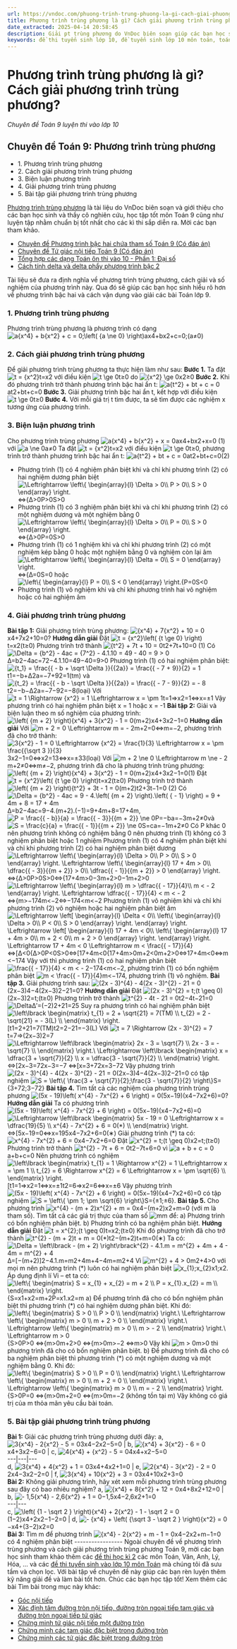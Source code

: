 ```yaml
---
url: https://vndoc.com/phuong-trinh-trung-phuong-la-gi-cach-giai-phuong-trinh-trung-phuong-201537
title: Phương trình trùng phương là gì? Cách giải phương trình trùng phương? - Chuyên đề Toán 9 luyện thi vào lớp 10 - VnDoc.com
date_extracted: 2025-04-14 20:58:45
description: Giải pt trùng phương do VnDoc biên soạn giúp các bạn học sinh ôn tập, củng cố thêm kiến thức Toán 9 đồng thời làm tốt đề tuyển sinh lớp 10 môn Toán sắp tới.
keywords: đề thi tuyển sinh lớp 10, đề tuyển sinh lớp 10 môn toán, toán 9, chuyên đề toán 9, phương trình trùng phương, bài tập phương trình trùng phương, phương trình trùng phương là gì, bài tập phương trình trùng phương lớp 9, cách giải phương trình trùng phương lớp 9, giải phương trình trùng phương, giải pt trùng phương, cách giải phương trình trùng phương
---
```


# Phương trình trùng phương là gì? Cách giải phương trình trùng phương?
_Chuyên đề Toán 9 luyện thi vào lớp 10_
## Chuyên đề Toán 9: Phương trình trùng phương
  * 1\. Phương trình trùng phương
  * 2\. Cách giải phương trình trùng phương
  * 3\. Biện luận phương trình
  * 4\. Giải phương trình trùng phương
  * 5\. Bài tập giải phương trình trùng phương

[Phương trình trùng phương](<https://vndoc.com/phuong-trinh-trung-phuong-la-gi-cach-giai-phuong-trinh-trung-phuong-201537>) là tài liệu do VnDoc biên soạn và giới thiệu cho các bạn học sinh và thầy cô nghiên cứu, học tập tốt môn Toán 9 cũng như luyện tập nhằm chuẩn bị tốt nhất cho các kì thi sắp diễn ra. Mời các bạn tham khảo.
  * [Chuyên đề Phương trình bậc hai chứa tham số Toán 9 \(Có đáp án\)](<https://vndoc.com/chuyen-de-phuong-trinh-bac-hai-chua-tham-so-toan-9-co-dap-an-195122>)
  * [Chuyên đề Tứ giác nội tiếp Toán 9 \(Có đáp án\)](<https://vndoc.com/chuyen-de-tu-giac-noi-tiep-toan-9-195104>)
  * [Tổng hợp các dạng Toán ôn thi vào 10 - Phần 1: Đại số](<https://vndoc.com/tong-hop-cac-dang-toan-on-thi-vao-10-phan-1-dai-so-195078>)
  * [Cách tính delta và delta phẩy phương trình bậc 2](<https://vndoc.com/cach-tinh-delta-va-delta-phay-phuong-trinh-bac-2-7317>)

Tài liệu sẽ đưa ra định nghĩa về phương trình trùng phương, cách giải và số nghiệm của phương trình này. Qua đó sẽ giúp các bạn học sinh hiểu rõ hơn về phương trình bậc hai và cách vận dụng vào giải các bài Toán lớp 9.
### **1\. Phương trình trùng phương**
Phương trình trùng phương là phương trình có dạng
![a{x^4} + b{x^2} + c = 0;\\left\( {a \\ne 0} \\right\)](https://i.vdoc.vn/data/image/blank.png)ax4+bx2+c=0;\(a≠0\)
### **2\. Cách giải phương trình trùng phương**
Để giải phương trình trùng phương ta thực hiện làm như sau:
**Bước 1.** Ta đặt ![t = {x^2}](https://i.vdoc.vn/data/image/blank.png)t=x2 với điều kiện ![t \\ge 0](https://i.vdoc.vn/data/image/blank.png)t≥0 do ![{x^2} \\ge 0](https://i.vdoc.vn/data/image/blank.png)x2≥0
**Bước 2.** Khi đó phương trình trở thành phương trình bậc hai ẩn t: ![a{t^2} + bt + c = 0](https://i.vdoc.vn/data/image/blank.png)at2+bt+c=0
**Bước 3.** Giải phương trình bậc hai ẩn t, kết hợp với điều kiện ![t \\ge 0](https://i.vdoc.vn/data/image/blank.png)t≥0
**Bước 4.** Với mỗi giá trị t tìm được, ta sẽ tìm được các nghiệm x tương ứng của phương trình.
### **3\. Biện luận phương trình**
Cho phương trình trùng phương ![a{x^4} + b{x^2} + x = 0](https://i.vdoc.vn/data/image/blank.png)ax4+bx2+x=0 \(1\) với ![a \\ne 0](https://i.vdoc.vn/data/image/blank.png)a≠0
Ta đặt ![t = {x^2}](https://i.vdoc.vn/data/image/blank.png)t=x2 với điều kiện ![t \\ge 0](https://i.vdoc.vn/data/image/blank.png)t≥0, phương trình trở thành phương trình bậc hai ẩn t: ![a{t^2} + bt + c = 0](https://i.vdoc.vn/data/image/blank.png)at2+bt+c=0\(2\)
  * Phương trình \(1\) có 4 nghiệm phân biệt khi và chỉ khi phương trình \(2\) có hai nghiệm dương phân biệt ![\\Leftrightarrow \\left\\{ \\begin{array}{l}
\\Delta  > 0\\\\
P > 0\\\\
S > 0
\\end{array} \\right.](https://i.vdoc.vn/data/image/blank.png)⇔\{Δ>0P>0S>0
  * Phương trình \(1\) có 3 nghiệm phân biệt khi và chỉ khi phương trình \(2\) có một nghiệm dương và một nghiệm bằng 0 ![\\Leftrightarrow \\left\\{ \\begin{array}{l}
\\Delta  > 0\\\\
P = 0\\\\
S > 0
\\end{array} \\right.](https://i.vdoc.vn/data/image/blank.png)⇔\{Δ>0P=0S>0
  * Phương trình \(1\) có 1 nghiệm khi và chỉ khi phương trình \(2\) có một nghiệm kép bằng 0 hoặc một nghiệm bằng 0 và nghiệm còn lại âm ![\\Leftrightarrow \\left\\{ \\begin{array}{l}
\\Delta  = 0\\\\
S = 0
\\end{array} \\right.](https://i.vdoc.vn/data/image/blank.png)⇔\{Δ=0S=0 hoặc ![\\left\\{ \\begin{array}{l}
P = 0\\\\
S < 0
\\end{array} \\right.](https://i.vdoc.vn/data/image/blank.png)\{P=0S<0
  * Phương trình \(1\) vô nghiệm khi và chỉ khi phương trình hai vô nghiệm hoặc có hai nghiệm âm

### 4\. Giải phương trình trùng phương
**Bài tập 1:** Giải phương trình trùng phương: ![{x^4} + 7{x^2} + 10 = 0](https://i.vdoc.vn/data/image/blank.png)x4+7x2+10=0?
**Hướng dẫn giải**
Đặt ![t = {x^2}\\left\( {t \\ge 0} \\right\)](https://i.vdoc.vn/data/image/blank.png)t=x2\(t≥0\)
Phương trình trở thành ![{t^2} + 7t + 10 = 0](https://i.vdoc.vn/data/image/blank.png)t2+7t+10=0 \(1\)
Có ![\\Delta  = {b^2} - 4ac = {7^2} - 4.1.10 = 49 - 40 = 9 > 0](https://i.vdoc.vn/data/image/blank.png)Δ=b2−4ac=72−4.1.10=49−40=9>0
Phương trình \(1\) có hai nghiệm phân biệt:
![{t_1} = \\frac{{ - b + \\sqrt \\Delta  }}{{2a}} = \\frac{{ - 7 + 9}}{2} = 1](https://i.vdoc.vn/data/image/blank.png)t1=−b+Δ2a=−7+92=1\(tm\) và ![{t_2} = \\frac{{ - b - \\sqrt \\Delta  }}{{2a}} = \\frac{{ - 7 - 9}}{2} =  - 8](https://i.vdoc.vn/data/image/blank.png)t2=−b−Δ2a=−7−92=−8\(loại\)
Với ![t = 1 \\Rightarrow {x^2} = 1 \\Leftrightarrow x =  \\pm 1](https://i.vdoc.vn/data/image/blank.png)t=1⇒x2=1⇔x=±1
Vậy phương trình có hai nghiệm phân biệt x = 1 hoặc x = -1
**Bài tập 2:** Giải và biện luận theo m số nghiệm của phương trình: ![\\left\( {m + 2} \\right\){x^4} + 3{x^2} - 1 = 0](https://i.vdoc.vn/data/image/blank.png)\(m+2\)x4+3x2−1=0
**Hướng dẫn giải**
Với ![m + 2 = 0 \\Leftrightarrow m =  - 2](https://i.vdoc.vn/data/image/blank.png)m+2=0⇔m=−2, phương trình đã cho trở thành:
![3{x^2} - 1 = 0 \\Leftrightarrow {x^2} = \\frac{1}{3} \\Leftrightarrow x =  \\pm \\frac{{\\sqrt 3 }}{3}](https://i.vdoc.vn/data/image/blank.png)3x2−1=0⇔x2=13⇔x=±33\(loại\)
Với ![m + 2 \\ne 0 \\Leftrightarrow m \\ne  - 2](https://i.vdoc.vn/data/image/blank.png)m+2≠0⇔m≠−2, phương trình đã cho là phương trình trùng phương:
![\\left\( {m + 2} \\right\){x^4} + 3{x^2} - 1 = 0](https://i.vdoc.vn/data/image/blank.png)\(m+2\)x4+3x2−1=0\(1\)
Đặt ![t = {x^2}\\left\( {t \\ge 0} \\right\)](https://i.vdoc.vn/data/image/blank.png)t=x2\(t≥0\)
Phương trình trở thành ![\\left\( {m + 2} \\right\){t^2} + 3t - 1 = 0](https://i.vdoc.vn/data/image/blank.png)\(m+2\)t2+3t−1=0 \(2\)
Có ![\\Delta  = {b^2} - 4ac = 9 - 4.\\left\( {m + 2} \\right\).\\left\( { - 1} \\right\) = 9 + 4m + 8 = 17 + 4m](https://i.vdoc.vn/data/image/blank.png)Δ=b2−4ac=9−4.\(m+2\).\(−1\)=9+4m+8=17+4m,
![P = \\frac{{ - b}}{a} = \\frac{{ - 3}}{{m + 2}} \\ne 0](https://i.vdoc.vn/data/image/blank.png)P=−ba=−3m+2≠0và ![S = \\frac{c}{a} = \\frac{{ - 1}}{{m + 2}} \\ne 0](https://i.vdoc.vn/data/image/blank.png)S=ca=−1m+2≠0
Có P khác 0 nên phương trình không có nghiệm bằng 0 nên phương trình \(1\) không có 3 nghiệm phân biệt hoặc 1 nghiệm
Phương trình \(1\) có 4 nghiệm phân biệt khi và chỉ khi phương trình \(2\) có hai nghiệm phân biệt dương ![\\Leftrightarrow \\left\\{ \\begin{array}{l}
\\Delta  > 0\\\\
P > 0\\\\
S > 0
\\end{array} \\right. \\Leftrightarrow \\left\\{ \\begin{array}{l}
17 + 4m > 0\\\\
\\dfrac{{ - 3}}{{m + 2}} > 0\\\\
\\dfrac{{ - 1}}{{m + 2}} > 0
\\end{array} \\right.](https://i.vdoc.vn/data/image/blank.png)⇔\{Δ>0P>0S>0⇔\{17+4m>0−3m+2>0−1m+2>0![\\Leftrightarrow  \\left\\{ \\begin{array}{l}
m > \\dfrac{{ - 17}}{4}\\\\
m <  - 2
\\end{array} \\right. \\Leftrightarrow \\dfrac{{ - 17}}{4} < m <  - 2](https://i.vdoc.vn/data/image/blank.png)⇔\{m>−174m<−2⇔−174<m<−2
Phương trình \(1\) vô nghiệm khi và chỉ khi phương trình \(2\) vô nghiệm hoặc hai nghiệm phân biệt âm
![\\Leftrightarrow \\left\[ \\begin{array}{l}
\\Delta  < 0\\\\
\\left\\{ \\begin{array}{l}
\\Delta  > 0\\\\
P < 0\\\\
S > 0
\\end{array} \\right.
\\end{array} \\right. \\Leftrightarrow \\left\[ \\begin{array}{l}
17 + 4m < 0\\\\
\\left\\{ \\begin{array}{l}
17 + 4m > 0\\\\
m + 2 < 0\\\\
m + 2 > 0
\\end{array} \\right.
\\end{array} \\right. \\Leftrightarrow 17 + 4m < 0 \\Leftrightarrow m < \\frac{{ - 17}}{4}](https://i.vdoc.vn/data/image/blank.png)⇔\[Δ<0\{Δ>0P<0S>0⇔\[17+4m<0\{17+4m>0m+2<0m+2>0⇔17+4m<0⇔m<−174
Vậy với thì phương trình \(1\) có hai nghiệm phân biệt
![\\frac{{ - 17}}{4} < m <  - 2](https://i.vdoc.vn/data/image/blank.png)−174<m<−2, phương trình \(1\) có bốn nghiệm phân biệt
![m < \\frac{{ - 17}}{4}](https://i.vdoc.vn/data/image/blank.png)m<−174, phương trình \(1\) vô nghiệm.
**Bài tập 3.** Giải phương trình sau: ![\(2x -
3\)^{4} - 4\(2x - 3\)^{2} - 21 = 0](https://i.vdoc.vn/data/image/blank.png)\(2x−3\)4−4\(2x−3\)2−21=0?
**Hướng dẫn giải**
Đặt ![\(2x - 3\)^{2} = t;\(t \\geq
0\)](https://i.vdoc.vn/data/image/blank.png)\(2x−3\)2=t;\(t≥0\)
Phương trình trở thành
![t^{2} - 4t - 21 = 0](https://i.vdoc.vn/data/image/blank.png)t2−4t−21=0
![\\Delta](https://i.vdoc.vn/data/image/blank.png)Δ′=\(−2\)2+21=25
Suy ra phương trình có hai nghiệm phân biệt ![\\left\\lbrack \\begin{matrix}
t_{1} = 2 + \\sqrt{21} = 7\(TM\) \\\\
t_{2} = 2 - \\sqrt{21} = - 3\(L\) \\\\
\\end{matrix} \\right.](https://i.vdoc.vn/data/image/blank.png)\[t1=2+21=7\(TM\)t2=2−21=−3\(L\)
Với ![t = 7 \\Rightarrow \(2x - 3\)^{2} =
7](https://i.vdoc.vn/data/image/blank.png)t=7⇒\(2x−3\)2=7
![\\Leftrightarrow \\left\\lbrack
\\begin{matrix}
2x - 3 = \\sqrt{7} \\\\
2x - 3 = - \\sqrt{7} \\\\
\\end{matrix} \\right.\\  \\Leftrightarrow \\left\\lbrack \\begin{matrix}
x = \\dfrac{3 + \\sqrt{7}}{2} \\\\
x = \\dfrac{3 - \\sqrt{7}}{2} \\\\
\\end{matrix} \\right.](https://i.vdoc.vn/data/image/blank.png)⇔\[2x−3=72x−3=−7 ⇔\[x=3+72x=3−72
Vậy phương trình ![\(2x - 3\)^{4} - 4\(2x -
3\)^{2} - 21 = 0](https://i.vdoc.vn/data/image/blank.png)\(2x−3\)4−4\(2x−3\)2−21=0 có tập nghiệm ![S =
\\left\\{ \\frac{3 + \\sqrt{7}}{2};\\frac{3 - \\sqrt{7}}{2}
\\right\\}](https://i.vdoc.vn/data/image/blank.png)S=\{3+72;3−72\}
**Bài tập 4.** Tìm tất cả các nghiệm của phương trình trùng phương ![\(5x - 19\)\\left\( x^{4} - 7x^{2} + 6 \\right\) =
0](https://i.vdoc.vn/data/image/blank.png)\(5x−19\)\(x4−7x2+6\)=0?
**Hướng dẫn giải**
Ta có phương trình
![\(5x - 19\)\\left\( x^{4} - 7x^{2} + 6
\\right\) = 0](https://i.vdoc.vn/data/image/blank.png)\(5x−19\)\(x4−7x2+6\)=0
![\\Leftrightarrow \\left\\lbrack
\\begin{matrix}
5x - 19 = 0 \\Leftrightarrow x = \\dfrac{19}{5} \\\\
x^{4} - 7x^{2} + 6 = 0\(*\) \\\\
\\end{matrix} \\right.](https://i.vdoc.vn/data/image/blank.png)⇔\[5x−19=0⇔x=195x4−7x2+6=0\(∗\)
Giải phương trình \(\*\) ta có:
![x^{4} - 7x^{2} + 6 = 0](https://i.vdoc.vn/data/image/blank.png)x4−7x2+6=0
Đặt ![x^{2} = t;\(t \\geq 0\)](https://i.vdoc.vn/data/image/blank.png)x2=t;\(t≥0\)
Phương trình trở thành
![t^{2} - 7t + 6 = 0](https://i.vdoc.vn/data/image/blank.png)t2−7t+6=0 vì ![a + b + c = 0](https://i.vdoc.vn/data/image/blank.png)a+b+c=0
Nên phương trình có nghiệm ![\\left\\lbrack
\\begin{matrix}
t_{1} = 1 \\Rightarrow x^{2} = 1 \\Leftrightarrow x = \\pm 1 \\\\
t_{2} = 6 \\Rightarrow x^{2} = 6 \\Leftrightarrow x = \\pm \\sqrt{6} \\\\
\\end{matrix} \\right.](https://i.vdoc.vn/data/image/blank.png)\[t1=1⇒x2=1⇔x=±1t2=6⇒x2=6⇔x=±6
Vậy phương trình ![\(5x - 19\)\\left\( x^{4} -
7x^{2} + 6 \\right\) = 0](https://i.vdoc.vn/data/image/blank.png)\(5x−19\)\(x4−7x2+6\)=0 có tập nghiệm ![S = \\left\\{ \\pm 1; \\pm \\sqrt{6}
\\right\\}](https://i.vdoc.vn/data/image/blank.png)S=\{±1;±6\}.
**Bài tập 5.** Cho phương trình ![x^{4} - \(m +
2\)x^{2} + m = 0](https://i.vdoc.vn/data/image/blank.png)x4−\(m+2\)x2+m=0 \(với m là tham số\). Tìm tất cả các giá trị thực của tham số ![m](https://i.vdoc.vn/data/image/blank.png)m để:
a\) Phương trình có bốn nghiệm phân biệt.
b\) Phương trình có ba nghiệm phân biệt.
**Hướng dẫn giải**
Đặt ![t = x^{2};\(t \\geq 0\)](https://i.vdoc.vn/data/image/blank.png)t=x2;\(t≥0\)
Khi đó phương trình đã cho trở thành ![t^{2} - \(m + 2\)t + m = 0\(*\)](https://i.vdoc.vn/data/image/blank.png)t2−\(m+2\)t+m=0\(∗\)
Ta có: ![\\Delta = \\left\\lbrack - \(m + 2\)
\\right\\rbrack^{2} - 4.1.m = m^{2} + 4m + 4 - 4m = m^{2} + 4](https://i.vdoc.vn/data/image/blank.png)Δ=\[−\(m+2\)\]2−4.1.m=m2+4m+4−4m=m2+4
Vì ![m^{2} + 4 > 0](https://i.vdoc.vn/data/image/blank.png)m2+4>0 với mọi m nên phương trình \(\*\) luôn có hai nghiệm phân biệt ![x_{1};x_{2}](https://i.vdoc.vn/data/image/blank.png)x1;x2.
Áp dụng định lí Vi – et ta có:
![\\left\\{ \\begin{matrix}
S = x_{1} + x_{2} = m + 2 \\\\
P = x_{1}.x_{2} = m \\\\
\\end{matrix} \\right.](https://i.vdoc.vn/data/image/blank.png)\{S=x1+x2=m+2P=x1.x2=m
a\) Để phương trình đã cho có bốn nghiệm phân biệt thì phương trình \(\*\) có hai nghiệm dương phân biệt.
Khi đó: ![\\left\\{ \\begin{matrix}
S > 0 \\\\
P > 0 \\\\
\\end{matrix} \\right.\\  \\Leftrightarrow \\left\\{ \\begin{matrix}
m > 0 \\\\
m + 2 > 0 \\\\
\\end{matrix} \\right.\\  \\Leftrightarrow \\left\\{ \\begin{matrix}
m > 0 \\\\
m > - 2 \\\\
\\end{matrix} \\right.\\  \\Leftrightarrow m > 0](https://i.vdoc.vn/data/image/blank.png)\{S>0P>0 ⇔\{m>0m+2>0 ⇔\{m>0m>−2 ⇔m>0
Vậy khi ![m > 0](https://i.vdoc.vn/data/image/blank.png)m>0 thì phương trình đã cho có bốn nghiệm phân biệt.
b\) Để phương trình đã cho có ba nghiệm phân biệt thì phương trình \(\*\) có một nghiệm dương và một nghiệm bằng 0.
Khi đó: ![\\left\\{ \\begin{matrix}
S > 0 \\\\
P = 0 \\\\
\\end{matrix} \\right.\\  \\Leftrightarrow \\left\\{ \\begin{matrix}
m > 0 \\\\
m + 2 = 0 \\\\
\\end{matrix} \\right.\\  \\Leftrightarrow \\left\\{ \\begin{matrix}
m > 0 \\\\
m = - 2 \\\\
\\end{matrix} \\right.](https://i.vdoc.vn/data/image/blank.png)\{S>0P=0 ⇔\{m>0m+2=0 ⇔\{m>0m=−2 \(không tồn tại m\)
Vậy không có giá trị của m thỏa mãn yêu cầu bài toán.
### 5\. Bài tập giải phương trình trùng phương
**Bài 1:** Giải các phương trình trùng phương dưới đây:
a, ![3{x^4} - 2{x^2} - 5 = 0](https://i.vdoc.vn/data/image/blank.png)3x4−2x2−5=0 | b, ![{x^4} + 3{x^2} - 6 = 0](https://i.vdoc.vn/data/image/blank.png)x4+3x2−6=0 | c, ![4{x^4} + {x^2} - 5 = 0](https://i.vdoc.vn/data/image/blank.png)4x4+x2−5=0  
---|---|---  
d, ![3{x^4} + 4{x^2} + 1 = 0](https://i.vdoc.vn/data/image/blank.png)3x4+4x2+1=0 | e, ![2{x^4} - 3{x^2} - 2 = 0](https://i.vdoc.vn/data/image/blank.png)2x4−3x2−2=0 | f, ![3{x^4} + 10{x^2} + 3 = 0](https://i.vdoc.vn/data/image/blank.png)3x4+10x2+3=0  
**Bài 2:** Không giải phương trình, hãy xét xem mỗi phương trình trùng phương sau đây có bao nhiêu nghiệm?
a, ![{x^4} + 8{x^2} + 12 = 0](https://i.vdoc.vn/data/image/blank.png)x4+8x2+12=0 | b, ![- 1,5{x^4} - 2,6{x^2} + 1 = 0](https://i.vdoc.vn/data/image/blank.png)−1,5x4−2,6x2+1=0  
---|---  
c, ![\\left\( {1 - \\sqrt 2 } \\right\){x^4} + 2{x^2} - 1 - \\sqrt 2  = 0](https://i.vdoc.vn/data/image/blank.png)\(1−2\)x4+2x2−1−2=0 | d, ![- {x^4} + \\left\( {\\sqrt 3  - \\sqrt 2 } \\right\){x^2} = 0](https://i.vdoc.vn/data/image/blank.png)−x4+\(3−2\)x2=0  
**Bài 3:** Tìm m để phương trình ![{x^4} - 2{x^2} + m - 1 = 0](https://i.vdoc.vn/data/image/blank.png)x4−2x2+m−1=0 có 4 nghiệm phân biệt
\-----------------
Ngoài chuyên đề về phương trình trùng phương và cách giải phương trình trùng phương Toán 9, mời các bạn học sinh tham khảo thêm các [đề thi học kì 2](<https://vndoc.com/de-thi-hoc-ki-2-lop9>) các môn Toán, Văn, Anh, Lý, Hóa, ... và các [đề thi tuyển sinh vào lớp 10 môn Toán](<https://vndoc.com/thi-vao-lop-10-mon-toan>) mà chúng tôi đã sưu tầm và chọn lọc. Với bài tập về chuyên đề này giúp các bạn rèn luyện thêm kỹ năng giải đề và làm bài tốt hơn. Chúc các bạn học tập tốt\!
Xem thêm các bài Tìm bài trong mục này khác:
  * [Góc nội tiếp](</goc-noi-tiep-186465>)
  * [Xác định tâm đường tròn nội tiếp, đường tròn ngoại tiếp tam giác và đường tròn ngoại tiếp tứ giác](</xac-dinh-tam-duong-tron-noi-tiep-duong-tron-ngoai-tiep-tam-giac-va-duong-tron-ngoai-tiep-tu-giac-202316>)
  * [Chứng minh tứ giác nội tiếp một đường tròn](</chung-minh-tu-giac-noi-tiep-mot-duong-tron-179077>)
  * [Chứng minh các tam giác đặc biệt trong đường tròn](</chung-minh-cac-tam-giac-dac-biet-trong-duong-tron-202165>)
  * [Chứng minh các tứ giác đặc biệt trong đường tròn](</chung-minh-cac-tu-giac-dac-biet-trong-duong-tron-202155>)

